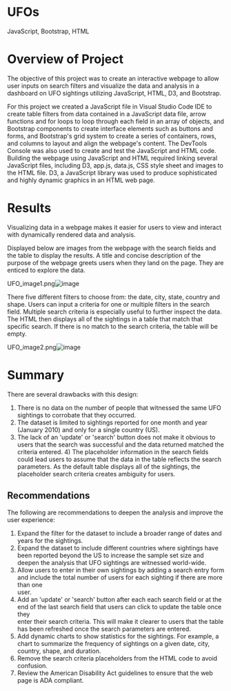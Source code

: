 # UFOs
JavaScript, Bootstrap, HTML

# Overview of Project

The objective of this project was to create an interactive webpage to allow user inputs on search filters and visualize the data and analysis in a dashboard on UFO sightings utilizing JavaScript, HTML, D3, and Bootstrap.


For this project we created a JavaScript file in Visual Studio Code IDE to create table filters from data contained in a JavaScript data file, arrow functions and for loops to loop through each field in an array of objects, and Bootstrap components to create interface elements such as buttons and forms, and Bootstrap's grid system to create a series of containers, rows, and columns to layout and align the webpage's content. The DevTools Console was also used to create and test the JavaScript and HTML code. Building the webpage using JavaScript and HTML required linking several JavaScript files, including D3, app.js, data.js, CSS style sheet and images to the HTML file. D3, a JavaScript library was used to produce sophisticated and highly dynamic graphics in an HTML web page.

# Results

Visualizing data in a webpage makes it easier for users to view and interact with dynamically rendered data and analysis.

Displayed below are images from the webpage with the search fields and the table to display the results. A title and concise description of the purpose of the webpage greets users when they land on the page. They are enticed to explore the data.

UFO_image1.png![image](https://user-images.githubusercontent.com/80140082/120116381-bd1e2500-c13c-11eb-96c5-913f3be96171.png)

There five different filters to choose from: the date, city, state, country and shape. Users can input a criteria for one or multiple filters in the search field. Multiple search criteria is especially useful to further inspect the data. The HTML then displays all of the sightings in a table that match that specific search. If there is no match to the search criteria, the table will be empty.

UFO_image2.png![image](https://user-images.githubusercontent.com/80140082/120120795-881dcc80-c154-11eb-8a3a-b39e5954b126.png)


# Summary

  There are several drawbacks with this design:
  1) There is no data on the number of people that witnessed the same UFO sightings to corrobate that they occurred.
  2) The dataset is limited to sightings reported for one month and year (January 2010) and only for a single country (US).
  3) The lack of an 'update' or 'search' button does not make it obvious to users that the search was successful and the data returned matched the criteria entered.   4) The placeholder information in the search fields could lead users to assume that the data in the table reflects the search parameters. As the default table          displays all of the sightings, the placeholder search criteria creates ambiguity for users.
  
  ## Recommendations 
  
  The following are recommendations to deepen the analysis and improve the user experience:
  1) Expand the filter for the dataset to include a broader range of dates and years for the sightings.
  2) Expand the dataset to include different countries where sightings have been reported beyond the US to increase the sample set size and deepen the analysis that      UFO sightings are witnessed world-wide.
  3) Allow users to enter in their own sightings by adding a search entry form and include the total number of users for each sighting if there are more than one   
     user.
  4) Add an 'update' or 'search' button after each each search field or at the end of the last search field that users can click to update the table once they   
     enter their search criteria. This will make it clearer to users that the table has been refreshed once the search parameters are entered. 
  5) Add dynamic charts to show statistics for the sightings. For example, a chart to summarize the frequency of sightings on a given date, city, country, shape,
     and duration.
  7) Remove the search criteria placeholders from the HTML code to avoid confusion.
  8) Review the American Disability Act guidelines to ensure that the web page is ADA compliant. 
  
